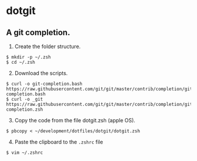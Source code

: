 # dotgit
## A git completion.
1. Create the folder structure.
```shell
$ mkdir -p ~/.zsh
$ cd ~/.zsh
```
2. Download the scripts.
```shell
$ curl -o git-completion.bash https://raw.githubusercontent.com/git/git/master/contrib/completion/git-completion.bash
$ curl -o _git https://raw.githubusercontent.com/git/git/master/contrib/completion/git-completion.zsh
```

3. Copy the code from the file dotgit.zsh (apple OS).
```shell
$ pbcopy < ~/development/dotfiles/dotgit/dotgit.zsh
```
4. Paste the clipboard to the `.zshrc` file
```shell
$ vim ~/.zshrc
```
